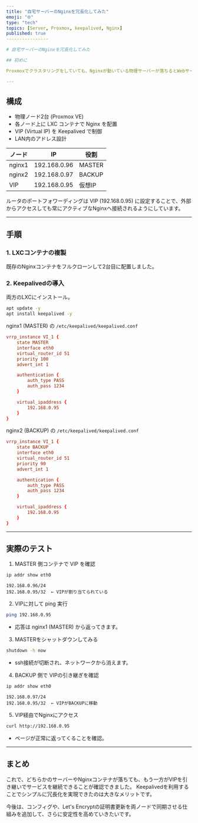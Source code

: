 ```yaml
---
title: "自宅サーバーのNginxを冗長化してみた"
emoji: "🌐"
type: "tech"
topics: [Server, Proxmox, keepalived, Nginx]
published: true
----------------

# 自宅サーバーのNginxを冗長化してみた

## 初めに

Proxmoxでクラスタリングをしていても、Nginxが動いている物理サーバーが落ちるとWebサービスがすべて止まってしまうという問題がありました。特に家庭用の自宅サーバー環境では、ハードやソフトの安定性が商用環境に比べて弱く、再起動やクラッシュは避けられません。そこで、**Keepalived** を使ってNginxを冗長化し、どちらかのノードが落ちてもサービスを継続できるようにしました。

---
```


## 構成

* 物理ノード2台 (Proxmox VE)
* 各ノード上に LXC コンテナで Nginx を配置
* VIP (Virtual IP) を Keepalived で制御
* LAN内のアドレス設計

| ノード    | IP           | 役割     |
| ------ | ------------ | ------ |
| nginx1 | 192.168.0.96 | MASTER |
| nginx2 | 192.168.0.97 | BACKUP |
| VIP    | 192.168.0.95 | 仮想IP   |

ルータのポートフォワーディングは VIP (192.168.0.95) に設定することで、外部からアクセスしても常にアクティブなNginxへ接続されるようにしています。

---

## 手順

### 1. LXCコンテナの複製

既存のNginxコンテナをフルクローンして2台目に配置しました。

### 2. Keepalivedの導入

両方のLXCにインストール。

```bash
apt update -y
apt install keepalived -y
```

nginx1 (MASTER) の `/etc/keepalived/keepalived.conf`

```conf
vrrp_instance VI_1 {
    state MASTER
    interface eth0
    virtual_router_id 51
    priority 100
    advert_int 1

    authentication {
        auth_type PASS
        auth_pass 1234
    }

    virtual_ipaddress {
        192.168.0.95
    }
}
```

nginx2 (BACKUP) の `/etc/keepalived/keepalived.conf`

```conf
vrrp_instance VI_1 {
    state BACKUP
    interface eth0
    virtual_router_id 51
    priority 90
    advert_int 1

    authentication {
        auth_type PASS
        auth_pass 1234
    }

    virtual_ipaddress {
        192.168.0.95
    }
}
```

---

## 実際のテスト

1. MASTER 側コンテナで VIP を確認

```bash
ip addr show eth0
```

```
192.168.0.96/24
192.168.0.95/32  ← VIPが割り当てられている
```

2. VIPに対して ping 実行

```bash
ping 192.168.0.95
```

* 応答は nginx1 (MASTER) から返ってきます。

3. MASTERをシャットダウンしてみる

```bash
shutdown -h now
```

* ssh接続が切断され、ネットワークから消えます。

4. BACKUP 側で VIPの引き継ぎを確認

```bash
ip addr show eth0
```

```
192.168.0.97/24
192.168.0.95/32  ← VIPがBACKUPに移動
```

5. VIP経由でNginxにアクセス

```bash
curl http://192.168.0.95
```

* ページが正常に返ってくることを確認。

---

## まとめ

これで、どちらかのサーバーやNginxコンテナが落ちても、もう一方がVIPを引き継いでサービスを継続できることが確認できました。
Keepalivedを利用することでシンプルに冗長化を実現できたのは大きなメリットです。

今後は、コンフィグや、Let's Encryptの証明書更新を両ノードで同期させる仕組みを追加して、さらに安定性を高めていきたいです。

